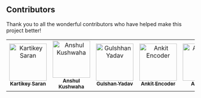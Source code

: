 ## Contributors

Thank you to all the wonderful contributors who have helped make this project better!


<table>
    <tbody>
        <tr>
            <td align="center">
                <a href="https://github.com/CodeYard01">
                    <img src="https://github.com/CodeYard01.png" width="100px;" alt="Kartikey Saran"/>
                    <br />
                    <sub><b>Kartikey Saran</b></sub>
                </a>
            </td>
            <td align="center">
                <a href="https://github.com/sudo-anshul">
                    <img src="https://github.com/sudo-anshul.png" width="100px;" alt="Anshul Kushwaha"/>
                    <br />
                    <sub><b>Anshul Kushwaha</b></sub>
                </a>
            </td>
         <td align="center">
                <a href="https://github.com/gulshan214">
                    <img src="https://github.com/gulshan214.png" width="100px;" alt="Gulshhan Yadav"/>
                    <br />
                    <sub><b>Gulshan Yadav</b></sub>
                </a>
            </td>
         <td align="center">
                <a href="https://github.com/Ankitencoder">
                    <img src="https://github.com/Ankitencoder.png" width="100px;" alt="Ankit Encoder"/>
                    <br />
                    <sub><b>Ankit Encoder</b></sub>
                </a>
            </td>
         <td align="center">
                <a href="https://github.com/arpit-raj04">
                    <img src="https://github.com/arpit-raj04.png" width="100px;" alt="Arpit Raj"/>
                    <br />
                    <sub><b>Arpit Raj</b></sub>
                </a>
            </td>
        <td align="center">
                <a href="https://github.com/IQExotic">
                    <img src="https://github.com/IQExotic.png" width="100px;" alt="IQExotic"/>
                    <br />
                    <sub><b>IQExotic</b></sub>
                </a>
            </td>
        </tr>
    </tbody>
</table>







